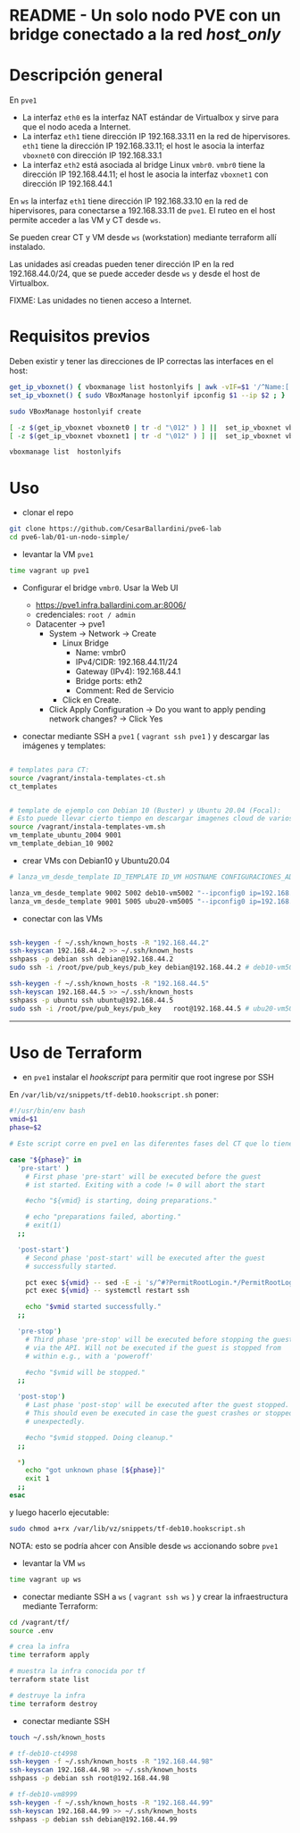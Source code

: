 # README - Un solo nodo PVE con un bridge conectado a la red *host_only*

# Descripción general

En `pve1`

* La interfaz `eth0` es la interfaz NAT estándar de Virtualbox y sirve para que el nodo aceda a Internet.
* La interfaz `eth1` tiene dirección IP 192.168.33.11 en la red de hipervisores. `eth1` tiene la dirección IP 192.168.33.11; el host le asocia la interfaz `vboxnet0` con dirección IP 192.168.33.1
* La interfaz `eth2` está asociada al bridge Linux `vmbr0`. `vmbr0` tiene la dirección IP 192.168.44.11; el host le asocia la interfaz `vboxnet1` con dirección IP 192.168.44.1


En `ws` la interfaz `eth1` tiene dirección IP 192.168.33.10 en la red de hipervisores, para conectarse a 192.168.33.11 de `pve1`. El ruteo en el host permite acceder a las VM y CT desde `ws`.


Se pueden crear CT y VM desde `ws` (workstation) mediante terraform allí instalado.

Las unidades así creadas pueden tener dirección IP en la red 192.168.44.0/24, que se puede acceder desde `ws` y desde el host de Virtualbox.

FIXME: Las unidades no tienen acceso a Internet.


# Requisitos previos

Deben existir y tener las direcciones de IP correctas las interfaces en el host:

```bash
get_ip_vboxnet() { vboxmanage list hostonlyifs | awk -vIF=$1 '/^Name:[ ]*vboxnet/{if ($2 == IF ) { s=1; } else { s = 0; } } { if (s == 1 && $1 == "IPAddress:") { print $2; } }' ; }
set_ip_vboxnet() { sudo VBoxManage hostonlyif ipconfig $1 --ip $2 ; }

sudo VBoxManage hostonlyif create

[ -z $(get_ip_vboxnet vboxnet0 | tr -d "\012" ) ] ||  set_ip_vboxnet vboxnet0 192.168.33.1
[ -z $(get_ip_vboxnet vboxnet1 | tr -d "\012" ) ] ||  set_ip_vboxnet vboxnet1 192.168.44.1

vboxmanage list  hostonlyifs

```

# Uso

* clonar el repo

```bash
git clone https://github.com/CesarBallardini/pve6-lab
cd pve6-lab/01-un-nodo-simple/
```

* levantar la VM `pve1`

```bash
time vagrant up pve1
```

* Configurar el bridge `vmbr0`. Usar la Web UI 
  * https://pve1.infra.ballardini.com.ar:8006/
  * credenciales: `root / admin`
  * Datacenter -> pve1
    * System -> Network -> Create
      * Linux Bridge
        * Name: vmbr0
        * IPv4/CIDR: 192.168.44.11/24
        * Gateway (IPv4): 192.168.44.1
        * Bridge ports: eth2
        * Comment: Red de Servicio
      * Click en Create.
    * Click Apply Configuration -> Do you want to apply pending network changes? -> Click Yes


* conectar mediante SSH a `pve1` ( `vagrant ssh pve1` ) y descargar las imágenes y templates:

```bash

# templates para CT:
source /vagrant/instala-templates-ct.sh
ct_templates


# template de ejemplo con Debian 10 (Buster) y Ubuntu 20.04 (Focal):
# Esto puede llevar cierto tiempo en descargar imagenes cloud de varios cientos de MB
source /vagrant/instala-templates-vm.sh
vm_template_ubuntu_2004 9001
vm_template_debian_10 9002

```

* crear VMs con Debian10 y Ubuntu20.04

```bash
# lanza_vm_desde_template ID_TEMPLATE ID_VM HOSTNAME CONFIGURACIONES_ADICIONALES

lanza_vm_desde_template 9002 5002 deb10-vm5002 "--ipconfig0 ip=192.168.44.2/24,gw=192.168.44.1"
lanza_vm_desde_template 9001 5005 ubu20-vm5005 "--ipconfig0 ip=192.168.44.5/24,gw=192.168.44.1"
```

* conectar con las VMs

```bash

ssh-keygen -f ~/.ssh/known_hosts -R "192.168.44.2"
ssh-keyscan 192.168.44.2 >> ~/.ssh/known_hosts
sshpass -p debian ssh debian@192.168.44.2
sudo ssh -i /root/pve/pub_keys/pub_key debian@192.168.44.2 # deb10-vm5002

ssh-keygen -f ~/.ssh/known_hosts -R "192.168.44.5"
ssh-keyscan 192.168.44.5 >> ~/.ssh/known_hosts
sshpass -p ubuntu ssh ubuntu@192.168.44.5
sudo ssh -i /root/pve/pub_keys/pub_key   root@192.168.44.5 # ubu20-vm5005


```


---
# Uso de Terraform

* en `pve1` instalar el *hookscript* para permitir que root ingrese por SSH

En `/var/lib/vz/snippets/tf-deb10.hookscript.sh` poner:

```bash
#!/usr/bin/env bash
vmid=$1
phase=$2

# Este script corre en pve1 en las diferentes fases del CT que lo tiene como hookscript

case "${phase}" in
  'pre-start' )
    # First phase 'pre-start' will be executed before the guest
    # ist started. Exiting with a code != 0 will abort the start

    #echo "${vmid} is starting, doing preparations."

    # echo "preparations failed, aborting."
    # exit(1)
  ;;

  'post-start')
    # Second phase 'post-start' will be executed after the guest
    # successfully started.

    pct exec ${vmid} -- sed -E -i 's/^#?PermitRootLogin.*/PermitRootLogin yes/' /etc/ssh/sshd_config
    pct exec ${vmid} -- systemctl restart ssh

    echo "$vmid started successfully."
  ;;

  'pre-stop')
    # Third phase 'pre-stop' will be executed before stopping the guest
    # via the API. Will not be executed if the guest is stopped from
    # within e.g., with a 'poweroff'

    #echo "$vmid will be stopped."
  ;;

  'post-stop')
    # Last phase 'post-stop' will be executed after the guest stopped.
    # This should even be executed in case the guest crashes or stopped
    # unexpectedly.

    #echo "$vmid stopped. Doing cleanup."
  ;;

  *)
    echo "got unknown phase [${phase}]"
    exit 1
  ;;
esac

```


y luego hacerlo ejecutable:

```bash
sudo chmod a+rx /var/lib/vz/snippets/tf-deb10.hookscript.sh
```

NOTA: esto se podría ahcer con Ansible desde `ws` accionando sobre `pve1`

* levantar la VM `ws`

```bash
time vagrant up ws 
```

* conectar mediante SSH a `ws` ( `vagrant ssh ws` ) y crear la infraestructura mediante Terraform:

```bash
cd /vagrant/tf/
source .env

# crea la infra
time terraform apply 

# muestra la infra conocida por tf
terraform state list

# destruye la infra
time terraform destroy

```

* conectar mediante SSH

```bash
touch ~/.ssh/known_hosts

# tf-deb10-ct4998
ssh-keygen -f ~/.ssh/known_hosts -R "192.168.44.98"
ssh-keyscan 192.168.44.98 >> ~/.ssh/known_hosts
sshpass -p debian ssh root@192.168.44.98

# tf-deb10-vm8999
ssh-keygen -f ~/.ssh/known_hosts -R "192.168.44.99"
ssh-keyscan 192.168.44.99 >> ~/.ssh/known_hosts
sshpass -p debian ssh debian@192.168.44.99

```


